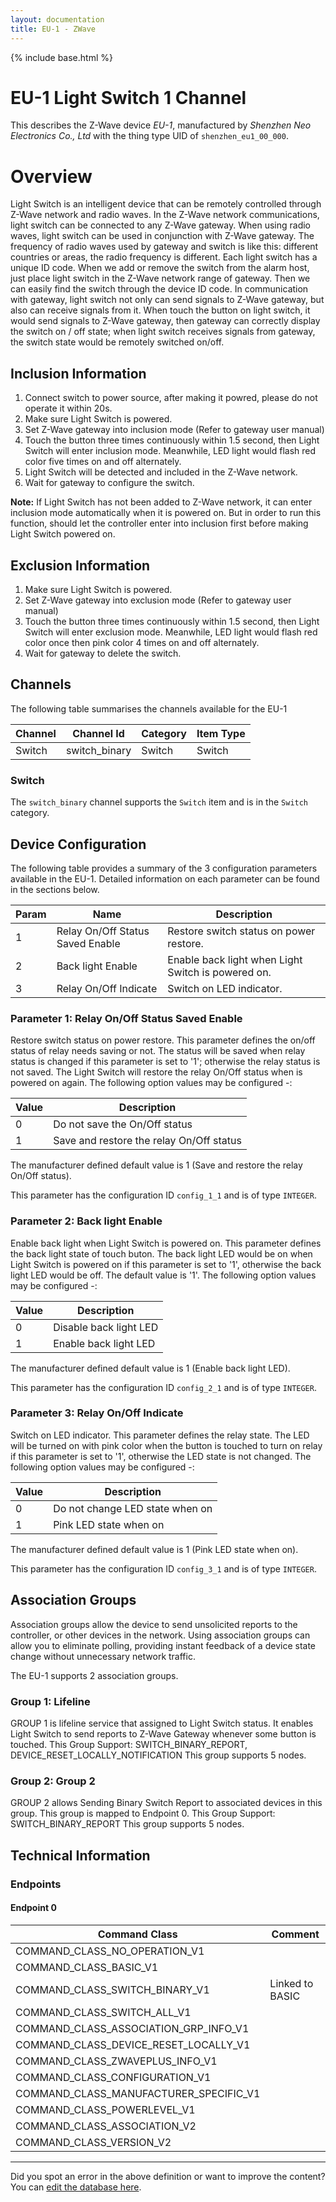 ```yaml
---
layout: documentation
title: EU-1 - ZWave
---
```


{% include base.html %}

# EU-1 Light Switch 1 Channel
This describes the Z-Wave device *EU-1*, manufactured by *Shenzhen Neo Electronics Co., Ltd* with the thing type UID of ```shenzhen_eu1_00_000```.

# Overview
Light Switch is an intelligent device that can be remotely controlled through Z-Wave network and radio waves. In the Z-Wave network communications, light switch can be connected to any Z-Wave gateway. When using radio waves, light switch can be used in conjunction with Z-Wave gateway. The frequency of radio waves used by gateway and switch is like this: different countries or areas, the radio frequency is different. Each light switch has a unique ID code. When we add or remove the switch from the alarm host, just place light switch in the Z-Wave network range of gateway. Then we can easily find the switch through the device ID code. In communication with gateway, light switch not only can send signals to Z-Wave gateway, but also can receive signals from it. When touch the button on light switch, it would send signals to Z-Wave gateway, then gateway can correctly display the switch on / off state; when light switch receives signals from gateway, the switch state would be remotely switched on/off.

## Inclusion Information
1. Connect switch to power source, after making it powred, please do not operate it within 20s.
2. Make sure Light Switch is powered.
3. Set Z-Wave gateway into inclusion mode (Refer to gateway user manual)
4. Touch the button three times continuously within 1.5 second, then Light Switch will enter inclusion mode. Meanwhile, LED light would flash red color five times on and off alternately.
5. Light Switch will be detected and included in the Z-Wave network.
6. Wait for gateway to configure the switch.

**Note:** If Light Switch has not been added to Z-Wave network, it can enter inclusion mode automatically when it is powered on. But in order to run this function, should let the controller enter into inclusion first before making Light Switch powered on.

## Exclusion Information
1. Make sure Light Switch is powered.
2. Set Z-Wave gateway into exclusion mode (Refer to gateway user manual)
3. Touch the button three times continuously within 1.5 second, then Light Switch will enter exclusion mode. Meanwhile, LED light would flash red color once then pink color 4 times on and off alternately.
4. Wait for gateway to delete the switch.

## Channels
The following table summarises the channels available for the EU-1

| Channel | Channel Id | Category | Item Type |
|---------|------------|----------|-----------|
| Switch | switch_binary | Switch | Switch | 

### Switch
The ```switch_binary``` channel supports the ```Switch``` item and is in the ```Switch``` category.



## Device Configuration
The following table provides a summary of the 3 configuration parameters available in the EU-1.
Detailed information on each parameter can be found in the sections below.

| Param | Name  | Description |
|-------|-------|-------------|
| 1 | Relay On/Off Status Saved Enable | Restore switch status on power restore. |
| 2 | Back light Enable | Enable back light when Light Switch is powered on. |
| 3 | Relay On/Off Indicate | Switch on LED indicator. |

### Parameter 1: Relay On/Off Status Saved Enable
Restore switch status on power restore.
This parameter defines the on/off status of relay needs saving or not. The status will be saved when relay status is changed if this parameter is set to '1'; otherwise the relay status is not saved. The Light Switch will restore the relay On/Off status when is powered on again.
The following option values may be configured -:

| Value  | Description |
|--------|-------------|
| 0 | Do not save the On/Off status |
| 1 | Save and restore the relay On/Off status |

The manufacturer defined default value is 1 (Save and restore the relay On/Off status).

This parameter has the configuration ID ```config_1_1``` and is of type ```INTEGER```.


### Parameter 2: Back light Enable
Enable back light when Light Switch is powered on.
This parameter defines the back light state of touch buton. The back light LED would be on when Light Switch is powered on if this parameter is set to '1', otherwise the back light LED would be off. The default value is '1'.
The following option values may be configured -:

| Value  | Description |
|--------|-------------|
| 0 | Disable back light LED |
| 1 | Enable back light LED |

The manufacturer defined default value is 1 (Enable back light LED).

This parameter has the configuration ID ```config_2_1``` and is of type ```INTEGER```.


### Parameter 3: Relay On/Off Indicate
Switch on LED indicator.
This parameter defines the relay state. The LED will be turned on with pink color when the button is touched to turn on relay if this parameter is set to '1', otherwise the LED state is not changed.
The following option values may be configured -:

| Value  | Description |
|--------|-------------|
| 0 | Do not change LED state when on |
| 1 | Pink LED state when on |

The manufacturer defined default value is 1 (Pink LED state when on).

This parameter has the configuration ID ```config_3_1``` and is of type ```INTEGER```.


## Association Groups
Association groups allow the device to send unsolicited reports to the controller, or other devices in the network. Using association groups can allow you to eliminate polling, providing instant feedback of a device state change without unnecessary network traffic.

The EU-1 supports 2 association groups.

### Group 1: Lifeline
GROUP 1 is lifeline service that assigned to Light Switch status. It enables Light Switch to send reports to Z-Wave Gateway whenever some button is touched. This Group Support: SWITCH\_BINARY\_REPORT, DEVICE\_RESET\_LOCALLY\_NOTIFICATION
This group supports 5 nodes.

### Group 2: Group 2
GROUP 2 allows Sending Binary Switch Report to associated devices in this group. This group is mapped to Endpoint 0. This Group Support: SWITCH\_BINARY\_REPORT
This group supports 5 nodes.

## Technical Information

### Endpoints

#### Endpoint 0

| Command Class | Comment |
|---------------|---------|
| COMMAND_CLASS_NO_OPERATION_V1| |
| COMMAND_CLASS_BASIC_V1| |
| COMMAND_CLASS_SWITCH_BINARY_V1| Linked to BASIC|
| COMMAND_CLASS_SWITCH_ALL_V1| |
| COMMAND_CLASS_ASSOCIATION_GRP_INFO_V1| |
| COMMAND_CLASS_DEVICE_RESET_LOCALLY_V1| |
| COMMAND_CLASS_ZWAVEPLUS_INFO_V1| |
| COMMAND_CLASS_CONFIGURATION_V1| |
| COMMAND_CLASS_MANUFACTURER_SPECIFIC_V1| |
| COMMAND_CLASS_POWERLEVEL_V1| |
| COMMAND_CLASS_ASSOCIATION_V2| |
| COMMAND_CLASS_VERSION_V2| |

---

Did you spot an error in the above definition or want to improve the content?
You can [edit the database here](http://www.cd-jackson.com/index.php/zwave/zwave-device-database/zwave-device-list/devicesummary/679).
